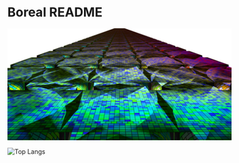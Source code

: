 # Boreal README

![Profile Image](profile-cropped.png)

![Top Langs](https://github-readme-stats.vercel.app/api/top-langs/?username=bor-real&bg_color=30,e96443,904e95&title_color=fff&text_color=fff)
